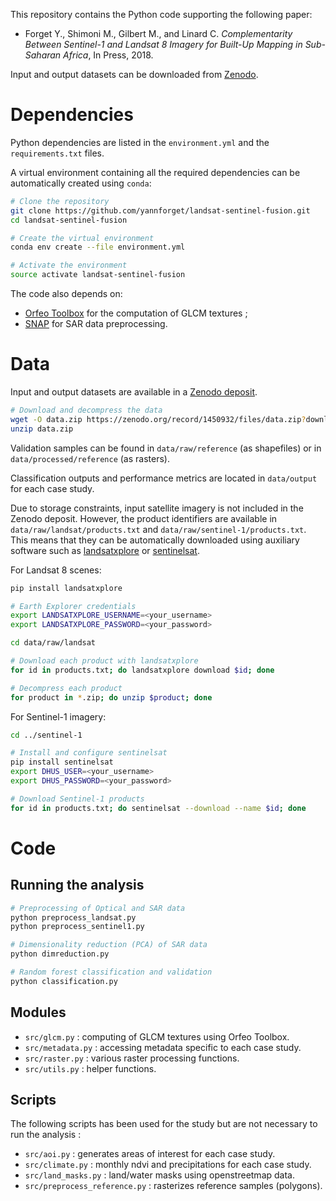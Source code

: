 This repository contains the Python code supporting the following paper:

* Forget Y., Shimoni M., Gilbert M., and Linard C. *Complementarity Between Sentinel-1 and Landsat 8 Imagery for Built-Up Mapping in Sub-Saharan Africa*, In Press, 2018.

Input and output datasets can be downloaded from [Zenodo](https://zenodo.org/record/1450932).

# Dependencies

Python dependencies are listed in the `environment.yml` and the `requirements.txt` files.

A virtual environment containing all the required dependencies can be automatically created using `conda`:

``` bash
# Clone the repository
git clone https://github.com/yannforget/landsat-sentinel-fusion.git
cd landsat-sentinel-fusion

# Create the virtual environment
conda env create --file environment.yml

# Activate the environment
source activate landsat-sentinel-fusion
```

The code also depends on:

* [Orfeo Toolbox](https://www.orfeo-toolbox.org/) for the computation of GLCM textures ;
* [SNAP](http://step.esa.int/main/download/) for SAR data preprocessing.

# Data

Input and output datasets are available in a [Zenodo deposit](https://zenodo.org/record/1450932).

``` bash
# Download and decompress the data
wget -O data.zip https://zenodo.org/record/1450932/files/data.zip?download=1
unzip data.zip
```

Validation samples can be found in `data/raw/reference` (as shapefiles) or in `data/processed/reference` (as rasters).

Classification outputs and performance metrics are located in `data/output` for each case study.

Due to storage constraints, input satellite imagery is not included in the Zenodo deposit. However, the product identifiers are available in `data/raw/landsat/products.txt` and `data/raw/sentinel-1/products.txt`. This means that they can be automatically downloaded using auxiliary software such as [landsatxplore](https://github.com/yannforget/landsatxplore) or [sentinelsat](https://github.com/sentinelsat/sentinelsat).

For Landsat 8 scenes:

``` bash
pip install landsatxplore

# Earth Explorer credentials
export LANDSATXPLORE_USERNAME=<your_username>
export LANDSATXPLORE_PASSWORD=<your_password>

cd data/raw/landsat

# Download each product with landsatxplore
for id in products.txt; do landsatxplore download $id; done

# Decompress each product
for product in *.zip; do unzip $product; done
```

For Sentinel-1 imagery:

``` bash
cd ../sentinel-1

# Install and configure sentinelsat
pip install sentinelsat
export DHUS_USER=<your_username>
export DHUS_PASSWORD=<your_password>

# Download Sentinel-1 products
for id in products.txt; do sentinelsat --download --name $id; done
```


# Code

## Running the analysis


``` bash
# Preprocessing of Optical and SAR data
python preprocess_landsat.py
python preprocess_sentinel1.py

# Dimensionality reduction (PCA) of SAR data
python dimreduction.py

# Random forest classification and validation
python classification.py
```

## Modules

* `src/glcm.py` : computing of GLCM textures using Orfeo Toolbox.
* `src/metadata.py` : accessing metadata specific to each case study.
* `src/raster.py` : various raster processing functions.
* `src/utils.py` : helper functions.

## Scripts

The following scripts has been used for the study but are not necessary to run the analysis :

* `src/aoi.py` : generates areas of interest for each case study.
* `src/climate.py` : monthly ndvi and precipitations for each case study.
* `src/land_masks.py` : land/water masks using openstreetmap data.
* `src/preprocess_reference.py` : rasterizes reference samples (polygons).